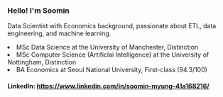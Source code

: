 ### Hello! I'm Soomin
Data Scientist with Economics background, passionate about ETL, data engineering, and machine learning. 
<p><li>MSc Data Science at the University of Manchester, Distinction </li>
<li>MSc Computer Science (Artificlai Intelligence) at the University of Nottingham, Distinction </li>
<li>BA Economics at Seoul National University, First-class (94.3/100) </li></p>

#### LinkedIn: https://www.linkedin.com/in/soomin-myung-41a168216/

